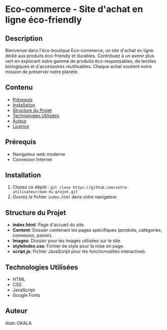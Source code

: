 # Eco-commerce - Site d'achat en ligne éco-friendly

## Description
Bienvenue dans l'éco-boutique Eco-commerce, un site d'achat en ligne dédié aux produits éco-friendly et durables. Contribuez à un avenir plus vert en explorant notre gamme de produits éco-responsables, de textiles biologiques et d'accessoires réutilisables. Chaque achat soutient notre mission de préserver notre planète.

## Contenu
- [Prérequis](#prérequis)
- [Installation](#installation)
- [Structure du Projet](#structure-du-projet)
- [Technologies Utilisées](#technologies-utilisées)
- [Auteur](#auteur)
- [Licence](#licence)

## Prérequis
- Navigateur web moderne
- Connexion Internet

## Installation
1. Clonez ce dépôt : `git clone https://github.com/votre-utilisateur/nom-du-projet.git`
2. Ouvrez le fichier `index.html` dans votre navigateur.

## Structure du Projet
- **index.html**: Page d'accueil du site.
- **Content**: Dossier contenant les pages spécifiques (produits, catégories, connexion, panier).
- **Images**: Dossier pour les images utilisées sur le site.
- **styleIndex.css**: Fichier de style pour la mise en page.
- **script.js**: Fichier JavaScript pour les fonctionnalités interactives.

## Technologies Utilisées
- HTML
- CSS
- JavaScript
- Google Fonts

## Auteur
Alain OKALA

